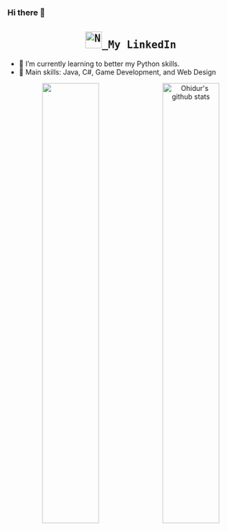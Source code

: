 ### Hi there 👋 
<h2 align="center">
  <samp>
  <a href="https://www.linkedin.com/in/nouf-alsalem-a3b041155/">
  <img  alt="Nouf's Linkdein" width="34px" src="https://blog.waalaxy.com/wp-content/uploads/2021/01/index.png" /> </a> My LinkedIn
</h2>

- 🌱 I’m currently learning to better my Python skills. 
- 🤩 Main skills: Java, C#, Game Development, and Web Design
  
<p align="center">
  <img width="48%"  align="center" src="https://github-readme-stats.vercel.app/api/top-langs/?username=noufalsalem&theme=vue-dark&hide_langs_below=1&layout=compact" />
  <img width="48%"  align="center" src="https://github-readme-stats.vercel.app/api?username=noufalsalem&show_icons=true&theme=vue-dark&line_height=31" alt="Ohidur's github stats"/>
</p>
